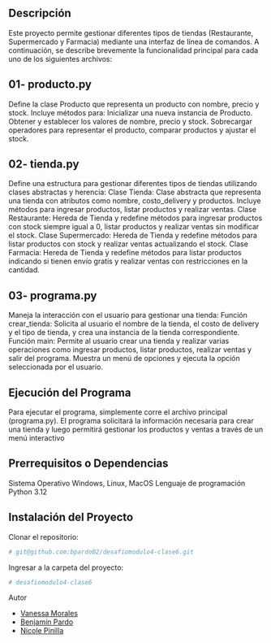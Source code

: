 
## Descripción
Este proyecto permite gestionar diferentes tipos de tiendas (Restaurante, Supermercado y Farmacia) mediante una interfaz de línea de comandos. A continuación, se describe brevemente la funcionalidad principal para cada uno de los siguientes archivos:

## 01- producto.py
Define la clase Producto que representa un producto con nombre, precio y stock. Incluye métodos para:
Inicializar una nueva instancia de Producto.
Obtener y establecer los valores de nombre, precio y stock.
Sobrecargar operadores para representar el producto, comparar productos y ajustar el stock.

 
## 02- tienda.py
Define una estructura para gestionar diferentes tipos de tiendas utilizando clases abstractas y herencia:
Clase Tienda: Clase abstracta que representa una tienda con atributos como nombre, costo_delivery y productos. Incluye métodos para ingresar productos, listar productos y realizar ventas.
Clase Restaurante: Hereda de Tienda y redefine métodos para ingresar productos con stock siempre igual a 0, listar productos y realizar ventas sin modificar el stock.
Clase Supermercado: Hereda de Tienda y redefine métodos para listar productos con stock y realizar ventas actualizando el stock.
Clase Farmacia: Hereda de Tienda y redefine métodos para listar productos indicando si tienen envío gratis y realizar ventas con restricciones en la cantidad.

## 03- programa.py
Maneja la interacción con el usuario para gestionar una tienda:
Función crear_tienda: Solicita al usuario el nombre de la tienda, el costo de delivery y el tipo de tienda, y crea una instancia de la tienda correspondiente.
Función main: Permite al usuario crear una tienda y realizar varias operaciones como ingresar productos, listar productos, realizar ventas y salir del programa. Muestra un menú de opciones y ejecuta la opción seleccionada por el usuario.

## Ejecución del Programa

Para ejecutar el programa, simplemente corre el archivo principal (programa.py). El programa solicitará la información necesaria para crear una tienda y luego permitirá gestionar los productos y ventas a través de un menú interactivo

## Prerrequisitos o Dependencias

Sistema Operativo Windows, Linux, MacOS
Lenguaje de programación Python 3.12

## Instalación del Proyecto

Clonar el repositorio:

```bash
# git@github.com:bpardo02/desafiomodulo4-clase6.git
```

Ingresar a la carpeta del proyecto:

```bash
# desafiomodulo4-clase6
```

Autor

- [Vanessa Morales](https://github.com/vanemn)
- [Benjamín Pardo](https://github.com/bpardo02)
- [Nicole Pinilla](https://github.com/Npinilla19)
